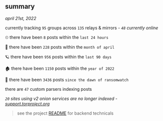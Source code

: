 
## summary
_april 21st, 2022_

currently tracking `95` groups across `135` relays & mirrors - _`48` currently online_

⏲ there have been `8` posts within the `last 24 hours`

🦈 there have been `228` posts within the `month of april`

🪐 there have been `956` posts within the `last 90 days`

🏚 there have been `1150` posts within the `year of 2022`

🦕 there have been `3436` posts `since the dawn of ransomwatch`

there are `47` custom parsers indexing posts

_`20` sites using v2 onion services are no longer indexed - [support.torproject.org](https://support.torproject.org/onionservices/v2-deprecation/)_

> see the project [README](https://github.com/thetanz/ransomwatch#ransomwatch--) for backend technicals
